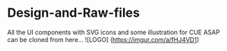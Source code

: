 # Design-and-Raw-files
All the UI components with SVG icons and some illustration for CUE ASAP can be cloned from here...
![LOGO] (https://imgur.com/a/fHJ4VD1)
